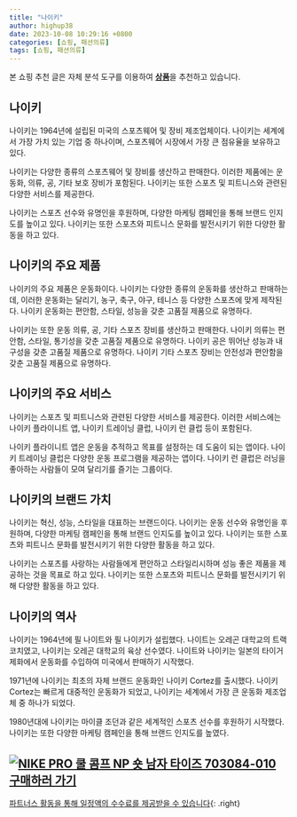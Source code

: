 ```yaml
---
title: "나이키"
author: highup38
date: 2023-10-08 10:29:16 +0800
categories: [쇼핑, 패션의류]
tags: [쇼핑, 패션의류]
---
```


본 쇼핑 추천 글은 자체 분석 도구를 이용하여 [**상품**](https://link.coupang.com/a/bao1ui)을 추천하고 있습니다.

## 나이키

나이키는 1964년에 설립된 미국의 스포츠웨어 및 장비 제조업체이다. 나이키는 세계에서 가장 가치 있는 기업 중 하나이며, 스포츠웨어 시장에서 가장 큰 점유율을 보유하고 있다.

나이키는 다양한 종류의 스포츠웨어 및 장비를 생산하고 판매한다. 이러한 제품에는 운동화, 의류, 공, 기타 보호 장비가 포함된다. 나이키는 또한 스포츠 및 피트니스와 관련된 다양한 서비스를 제공한다.

나이키는 스포츠 선수와 유명인을 후원하며, 다양한 마케팅 캠페인을 통해 브랜드 인지도를 높이고 있다. 나이키는 또한 스포츠와 피트니스 문화를 발전시키기 위한 다양한 활동을 하고 있다.

## 나이키의 주요 제품

나이키의 주요 제품은 운동화이다. 나이키는 다양한 종류의 운동화를 생산하고 판매하는데, 이러한 운동화는 달리기, 농구, 축구, 야구, 테니스 등 다양한 스포츠에 맞게 제작된다. 나이키 운동화는 편안함, 스타일, 성능을 갖춘 고품질 제품으로 유명하다.

나이키는 또한 운동 의류, 공, 기타 스포츠 장비를 생산하고 판매한다. 나이키 의류는 편안함, 스타일, 통기성을 갖춘 고품질 제품으로 유명하다. 나이키 공은 뛰어난 성능과 내구성을 갖춘 고품질 제품으로 유명하다. 나이키 기타 스포츠 장비는 안전성과 편안함을 갖춘 고품질 제품으로 유명하다.

## 나이키의 주요 서비스

나이키는 스포츠 및 피트니스와 관련된 다양한 서비스를 제공한다. 이러한 서비스에는 나이키 플라이니트 앱, 나이키 트레이닝 클럽, 나이키 런 클럽 등이 포함된다.

나이키 플라이니트 앱은 운동을 추적하고 목표를 설정하는 데 도움이 되는 앱이다. 나이키 트레이닝 클럽은 다양한 운동 프로그램을 제공하는 앱이다. 나이키 런 클럽은 러닝을 좋아하는 사람들이 모여 달리기를 즐기는 그룹이다.

## 나이키의 브랜드 가치

나이키는 혁신, 성능, 스타일을 대표하는 브랜드이다. 나이키는 운동 선수와 유명인을 후원하며, 다양한 마케팅 캠페인을 통해 브랜드 인지도를 높이고 있다. 나이키는 또한 스포츠와 피트니스 문화를 발전시키기 위한 다양한 활동을 하고 있다.

나이키는 스포츠를 사랑하는 사람들에게 편안하고 스타일리시하며 성능 좋은 제품을 제공하는 것을 목표로 하고 있다. 나이키는 또한 스포츠와 피트니스 문화를 발전시키기 위해 다양한 활동을 하고 있다.

## 나이키의 역사

나이키는 1964년에 필 나이트와 필 나이키가 설립했다. 나이트는 오레곤 대학교의 트랙 코치였고, 나이키는 오레곤 대학교의 육상 선수였다. 나이트와 나이키는 일본의 타이거 제화에서 운동화를 수입하여 미국에서 판매하기 시작했다.

1971년에 나이키는 최초의 자체 브랜드 운동화인 나이키 Cortez를 출시했다. 나이키 Cortez는 빠르게 대중적인 운동화가 되었고, 나이키는 세계에서 가장 큰 운동화 제조업체 중 하나가 되었다.

1980년대에 나이키는 마이클 조던과 같은 세계적인 스포츠 선수를 후원하기 시작했다. 나이키는 또한 다양한 마케팅 캠페인을 통해 브랜드 인지도를 높였다.

[![NIKE PRO 쿨 콤프 NP 숏 남자 타이즈 703084-010](https://thumbnail6.coupangcdn.com/thumbnails/remote/230x230ex/image/vendor_inventory/fa4c/9b369a14c2035829e04d17bcd5298237cc994cd3a2f7dfedc7ca387e800c.jpg "NIKE PRO 쿨 콤프 NP 숏 남자 타이즈 703084-010")](https://link.coupang.com/re/AFFSDP?lptag=AF1030537&subid=&pageKey=6899280374&traceid=V0-153&itemId=16588405892&vendorItemId=83773543241)
<br>
[**구매하러 가기**](https://link.coupang.com/re/AFFSDP?lptag=AF1030537&subid=&pageKey=6899280374&traceid=V0-153&itemId=16588405892&vendorItemId=83773543241)
---
[파트너스 활동을 통해 일정액의 수수료를 제공받을 수 있습니다](https://link.coupang.com/a/bao1ui){: .right}